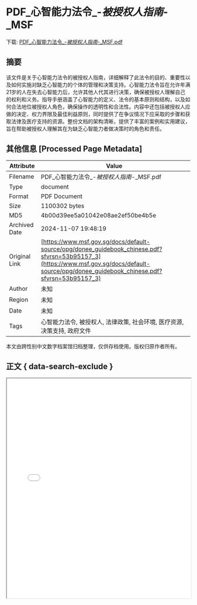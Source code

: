 # PDF_心智能力法令_-_被授权人指南_-_MSF

<!-- tcd_download_link -->
下载: <a href="PDF_心智能力法令_-_被授权人指南_-_MSF.pdf" download>PDF_心智能力法令_-_被授权人指南_-_MSF.pdf</a>
<!-- tcd_download_link_end -->

## 摘要

<!-- tcd_abstract -->
该文件是关于心智能力法令的被授权人指南，详细解释了此法令的目的、重要性以及如何实施对缺乏心智能力的个体的管理和决策支持。心智能力法令旨在允许年满21岁的人在失去心智能力后，允许其他人代其进行决策，确保被授权人理解自己的权利和义务。指导手册涵盖了心智能力的定义、法令的基本原则和结构，以及如何合法地位被授权人角色，确保操作的透明性和合法性。内容中还包括被授权人应做的决定、权力界限及最佳利益原则，同时提供了在争议情况下应采取的步骤和获取法律及医疗支持的资源。整份文档的架构清晰，提供了丰富的案例和实用建议，旨在帮助被授权人理解其在为缺乏心智能力者做决策时的角色和责任。

<!-- tcd_abstract_end -->

## 其他信息 [Processed Page Metadata]

| Attribute       | Value                                  |
|-----------------|----------------------------------------|
| Filename        | PDF_心智能力法令_-_被授权人指南_-_MSF.pdf                             |
| Type            | document                                 |
| Format          | PDF Document                               |
| Size            | 1100302 bytes                           |
| MD5             | 4b00d39ee5a01042e08ae2ef50be4b5e                                  |
| Archived Date   | 2024-11-07 19:48:19                             |
| Original Link   | [https://www.msf.gov.sg/docs/default-source/opg/donee_guidebook_chinese.pdf?sfvrsn=53b95157_3](https://www.msf.gov.sg/docs/default-source/opg/donee_guidebook_chinese.pdf?sfvrsn=53b95157_3)                         |
| Author          | 未知                               |
| Region          | 未知                               |
| Date            | 未知                                 |
| Tags            | 心智能力法令, 被授权人, 法律政策, 社会环境, 医疗资源, 决策支持, 政府文件                                 |

本文由跨性别中文数字档案馆归档整理，仅供存档使用。版权归原作者所有。


## 正文 { data-search-exclude }

<!-- tcd_main_text -->
<iframe src="../PDF_心智能力法令_-_被授权人指南_-_MSF.pdf" width="100%" height="600px">
    <p>无法显示PDF，请下载查看。</p>
</iframe>
<!-- tcd_main_text_end -->

